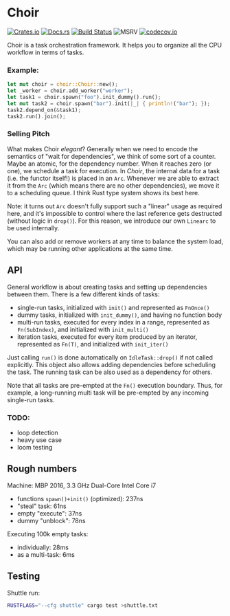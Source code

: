 # Choir

[![Crates.io](https://img.shields.io/crates/v/choir.svg?label=choir)](https://crates.io/crates/choir)
[![Docs.rs](https://docs.rs/choir/badge.svg)](https://docs.rs/choir)
[![Build Status](https://github.com/kvark/choir/workflows/Check/badge.svg)](https://github.com/kvark/choir/actions)
![MSRV](https://img.shields.io/badge/rustc-1.56+-blue.svg)
[![codecov.io](https://codecov.io/gh/kvark/choir/branch/main/graph/badge.svg)](https://codecov.io/gh/kvark/choir)

Choir is a task orchestration framework. It helps you to organize all the CPU workflow in terms of tasks.

### Example:
```rust
let mut choir = choir::Choir::new();
let _worker = choir.add_worker("worker");
let task1 = choir.spawn("foo").init_dummy().run();
let mut task2 = choir.spawn("bar").init(|_| { println!("bar"); });
task2.depend_on(&task1);
task2.run().join();
```

### Selling Pitch

What makes Choir _elegant_? Generally when we need to encode the semantics of "wait for dependencies", we think of some sort of a counter. Maybe an atomic, for the dependency number. When it reaches zero (or one), we schedule a task for execution. In _Choir_, the internal data for a task (i.e. the functor itself!) is placed in an `Arc`. Whenever we are able to extract it from the `Arc` (which means there are no other dependencies), we move it to a scheduling queue. I think Rust type system shows its best here.

Note: it turns out `Arc` doesn't fully support such a "linear" usage as required here, and it's impossible to control where the last reference gets destructed (without logic in `drop()`). For this reason, we introduce our own `Linearc` to be used internally.

You can also add or remove workers at any time to balance the system load, which may be running other applications at the same time.

## API

General workflow is about creating tasks and setting up dependencies between them. There is a few different kinds of tasks:
  - single-run tasks, initialized with `init()` and represented as `FnOnce()`
  - dummy tasks, initialized with `init_dummy()`, and having no function body
  - multi-run tasks, executed for every index in a range, represented as `Fn(SubIndex)`, and initialized with `init_multi()`
  - iteration tasks, executed for every item produced by an iterator, represented as `Fn(T)`, and initialized with `init_iter()`

Just calling `run()` is done automatically on `IdleTask::drop()` if not called explicitly.
This object also allows adding dependencies before scheduling the task. The running task can be also used as a dependency for others.

Note that all tasks are pre-empted at the `Fn()` execution boundary. Thus, for example, a long-running multi task will be pre-empted by any incoming single-run tasks.

### TODO:
  - loop detection
  - heavy use case
  - loom testing

## Rough numbers

Machine: MBP 2016, 3.3 GHz Dual-Core Intel Core i7

- functions `spawn()+init()` (optimized): 237ns
- "steal" task: 61ns
- empty "execute": 37ns
- dummy "unblock": 78ns

Executing 100k empty tasks:
- individually: 28ms
- as a multi-task: 6ms

## Testing

Shuttle run:
```bash
RUSTFLAGS="--cfg shuttle" cargo test >shuttle.txt
```

